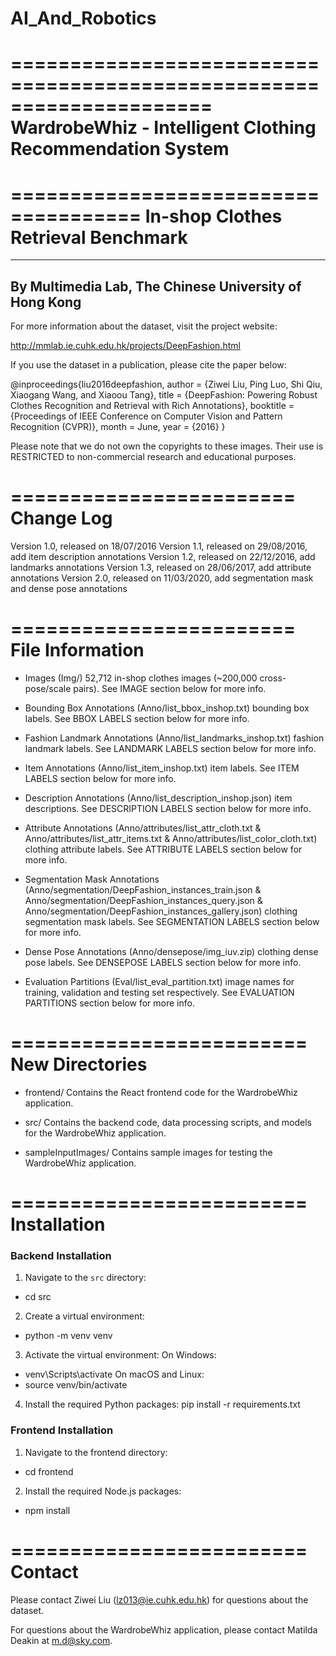 # AI_And_Robotics
=====================================================================
WardrobeWhiz - Intelligent Clothing Recommendation System
=====================================================================

=====================================
In-shop Clothes Retrieval Benchmark
=====================================

--------------------------------------------------------
By Multimedia Lab, The Chinese University of Hong Kong
--------------------------------------------------------

For more information about the dataset, visit the project website:

  http://mmlab.ie.cuhk.edu.hk/projects/DeepFashion.html

If you use the dataset in a publication, please cite the paper below:

  @inproceedings{liu2016deepfashion,
 	author = {Ziwei Liu, Ping Luo, Shi Qiu, Xiaogang Wang, and Xiaoou Tang},
 	title = {DeepFashion: Powering Robust Clothes Recognition and Retrieval with Rich Annotations},
 	booktitle = {Proceedings of IEEE Conference on Computer Vision and Pattern Recognition (CVPR)},
 	month = June,
 	year = {2016} 
  }

Please note that we do not own the copyrights to these images. Their use is RESTRICTED to non-commercial research and educational purposes.

========================
Change Log
========================

Version 1.0, released on 18/07/2016
Version 1.1, released on 29/08/2016, add item description annotations
Version 1.2, released on 22/12/2016, add landmarks annotations
Version 1.3, released on 28/06/2017, add attribute annotations
Version 2.0, released on 11/03/2020, add segmentation mask and dense pose annotations

========================
File Information
========================

- Images (Img/)
    52,712 in-shop clothes images (~200,000 cross-pose/scale pairs). See IMAGE section below for more info.

- Bounding Box Annotations (Anno/list_bbox_inshop.txt)
    bounding box labels. See BBOX LABELS section below for more info.

- Fashion Landmark Annotations (Anno/list_landmarks_inshop.txt)
	fashion landmark labels. See LANDMARK LABELS section below for more info.

- Item Annotations (Anno/list_item_inshop.txt)
	item labels. See ITEM LABELS section below for more info.

- Description Annotations (Anno/list_description_inshop.json)
	item descriptions. See DESCRIPTION LABELS section below for more info.

- Attribute Annotations (Anno/attributes/list_attr_cloth.txt & Anno/attributes/list_attr_items.txt & Anno/attributes/list_color_cloth.txt)
	clothing attribute labels. See ATTRIBUTE LABELS section below for more info.

- Segmentation Mask Annotations (Anno/segmentation/DeepFashion_instances_train.json & Anno/segmentation/DeepFashion_instances_query.json & Anno/segmentation/DeepFashion_instances_gallery.json)
	clothing segmentation mask labels. See SEGMENTATION LABELS section below for more info.

- Dense Pose Annotations (Anno/densepose/img_iuv.zip)
	clothing dense pose labels. See DENSEPOSE LABELS section below for more info.

- Evaluation Partitions (Eval/list_eval_partition.txt)
	image names for training, validation and testing set respectively. See EVALUATION PARTITIONS section below for more info.

=========================
New Directories
=========================

- frontend/
  Contains the React frontend code for the WardrobeWhiz application.

- src/
  Contains the backend code, data processing scripts, and models for the WardrobeWhiz application.

- sampleInputImages/
  Contains sample images for testing the WardrobeWhiz application.


=========================
Installation
=========================

### Backend Installation

1. Navigate to the `src` directory:
- cd src

2. Create a virtual environment:
- python -m venv venv

3. Activate the virtual environment:
On Windows:
- venv\Scripts\activate
On macOS and Linux:
- source venv/bin/activate

4. Install the required Python packages:
pip install -r requirements.txt



### Frontend Installation
1. Navigate to the frontend directory:
- cd frontend

2. Install the required Node.js packages:
- npm install

=========================
Contact
=========================

Please contact Ziwei Liu (lz013@ie.cuhk.edu.hk) for questions about the dataset.

For questions about the WardrobeWhiz application, please contact Matilda Deakin at m.d@sky.com.
